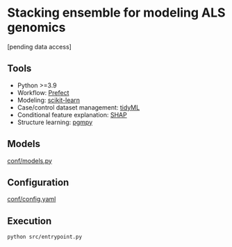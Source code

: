 # Stacking ensemble for modeling ALS genomics 
[pending data access]

## Tools
- Python >=3.9
- Workflow: [Prefect](https://www.prefect.io)
- Modeling: [scikit-learn](https://scikit-learn.org/)
- Case/control dataset management: [tidyML](https://pypi.org/project/tidyML/)
- Conditional feature explanation: [SHAP](https://shap.readthedocs.io/en/latest/example_notebooks/overviews/An%20introduction%20to%20explainable%20AI%20with%20Shapley%20values.html)
- Structure learning: [pgmpy](https://pgmpy.org/index.html)

## Models
[conf/models.py](/conf/models.py)

## Configuration
[conf/config.yaml](/conf/config.yaml)

## Execution
`python src/entrypoint.py`
